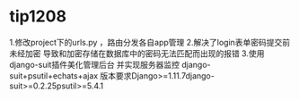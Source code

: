 # tip1208

1.修改project下的urls.py ，路由分发各自app管理 
2.解决了login表单密码提交前未经加密 导致和加密存储在数据库中的密码无法匹配而出现的报错 
3.使用django-suit插件美化管理后台 并实现服务器监控 django-suit+psutil+echats+ajax
  版本要求Django>=1.11.7django-suit>=0.2.25psutil>=5.4.1
	
